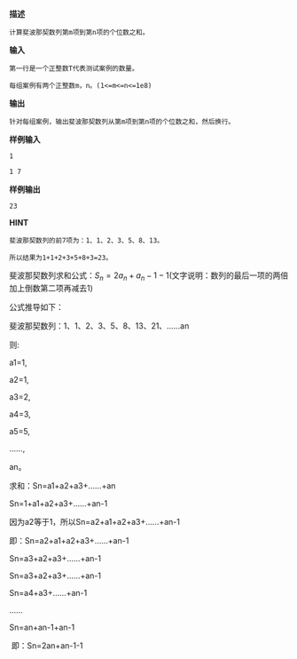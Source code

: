 **描述**

    计算斐波那契数列第m项到第n项的个位数之和。

**输入**

    第一行是一个正整数T代表测试案例的数量。

    每组案例有两个正整数m，n。(1<=m<=n<=1e8)

**输出**

    针对每组案例，输出斐波那契数列从第m项到第n项的个位数之和，然后换行。

**样例输入**

    1

    1 7

**样例输出**

    23

**HINT**

    斐波那契数列的前7项为：1、1、2、3、5、8、13。

    所以结果为1+1+2+3+5+8+3=23。

斐波那契数列求和公式：$S_n=2a_n + a_n-1 -1$(文字说明：数列的最后一项的两倍加上倒数第二项再减去1)



公式推导如下：

斐波那契数列：1、1、2、3、5、8、13、21、……an

则:

a1=1,

a2=1,

a3=2,

a4=3,

a5=5,

……,

an。

求和：Sn=a1+a2+a3+……+an

Sn=1+a1+a2+a3+……+an-1

因为a2等于1，所以Sn=a2+a1+a2+a3+……+an-1

即：Sn=a2+a1+a2+a3+……+an-1

Sn=a3+a2+a3+……+an-1

Sn=a3+a2+a3+……+an-1

Sn=a4+a3+……+an-1

……

Sn=an+an-1+an-1

 即：Sn=2an+an-1-1